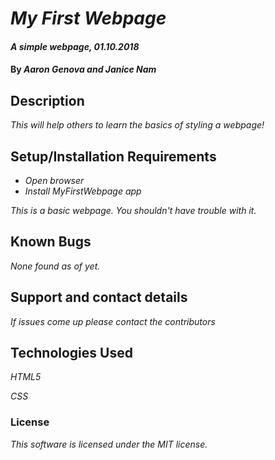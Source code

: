 # _My First Webpage_

#### _A simple webpage, 01.10.2018_

#### By _**Aaron Genova and Janice Nam**_

## Description
_This will help others to learn the basics of styling a webpage!_

## Setup/Installation Requirements

* _Open browser_
* _Install MyFirstWebpage app_

_This is a basic webpage. You shouldn't have trouble with it._

## Known Bugs

_None found as of yet._

## Support and contact details

_If issues come up please contact the contributors_

## Technologies Used

_HTML5_

_CSS_

### License

*This software is licensed under the MIT license.*
